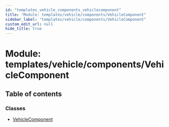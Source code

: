 ```yaml
---
id: "templates_vehicle_components_vehiclecomponent"
title: "Module: templates/vehicle/components/VehicleComponent"
sidebar_label: "templates/vehicle/components/VehicleComponent"
custom_edit_url: null
hide_title: true
---
```


# Module: templates/vehicle/components/VehicleComponent

## Table of contents

### Classes

- [VehicleComponent](../classes/templates_vehicle_components_vehiclecomponent.vehiclecomponent.md)

